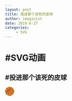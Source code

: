 ```yaml
---
layout: post
title: 投进那个该死的皮球
author: imaginist
date: 2019-6-27
categories:
     - SVG
---
```



# #SVG动画
## #投进那个该死的皮球










		
		
		
<?xml version="1.0" encoding="iso-8859-1"?>
<!-- Generator: Adobe Illustrator 19.0.0, SVG Export Plug-In . SVG Version: 6.00 Build 0)  -->
<svg class="ball" version="1.1" id="Capa_1" xmlns="http://www.w3.org/2000/svg" xmlns:xlink="http://www.w3.org/1999/xlink" x="0px" y="0px"
	 viewBox="0 0 950 950" style="enable-background:new 0 0 56 56;" xml:space="preserve">
<circle style="fill:#E57E25;" cx="28" cy="28" r="28"/>
<path style="fill:#38454F;" d="M0.729,30.188c3.621-3.458,9.574-4.556,13.853-2.558c-3.798,5.417-6.596,11.581-8.155,18.219
	c0.471,0.569,0.968,1.114,1.482,1.643c0.141-0.133,0.252-0.3,0.296-0.503c1.471-6.684,4.259-12.877,8.075-18.296
	c2.555,1.983,3.809,5.247,3.525,9.435l-0.004,0.054l0.002,0.055c0.251,6.063,3.746,11.611,9.348,14.839
	c1.762,1.016,3.608,1.723,5.466,2.129c1.658-0.402,3.256-0.952,4.784-1.634c-3.049,0.236-6.277-0.514-9.252-2.228
	c-4.989-2.875-8.105-7.782-8.346-13.136c0.395-6.064-2.008-9.374-4.324-11.145c1.487-1.945,3.112-3.778,4.858-5.488
	c7.154,6.653,13.881,13.779,20.076,21.313l4.313,5.247l1.545-1.271l-4.313-5.247c-6.223-7.568-12.977-14.728-20.16-21.416
	c1.39-1.259,2.85-2.442,4.373-3.543c2.39,3.021,6.233,4.501,11.036,4.185c4.519,0.205,8.76,2.665,11.643,6.754
	c2.242,3.18,3.383,6.962,3.269,10.49c0.623-1.611,1.099-3.294,1.417-5.033c-0.592-2.311-1.617-4.575-3.051-6.609
	c-3.255-4.617-8.084-7.388-13.248-7.602l-0.055-0.002l-0.054,0.004c-4.07,0.274-7.294-0.911-9.295-3.34
	c5.142-3.417,10.935-5.93,17.155-7.3c0.203-0.045,0.365-0.161,0.498-0.302c-0.528-0.512-1.072-1.008-1.639-1.477
	c-6.19,1.454-11.965,3.99-17.109,7.407c-1.946-3.908-1.265-9.4,1.667-13.169l0.407-0.523C29.888,0.048,28.95,0,28,0v0.614
	c-2.774,4.391-3.187,10.109-0.926,14.371c-1.659,1.195-3.245,2.483-4.753,3.857c-3.269-2.989-6.615-5.891-10.053-8.674L8.953,7.484
	C8.461,7.941,7.987,8.415,7.529,8.906l3.481,2.818c3.369,2.727,6.649,5.569,9.855,8.497c-1.829,1.798-3.531,3.726-5.085,5.772
	c-0.114-0.058-0.23-0.118-0.339-0.169C10.698,23.603,4.46,24.534,0.19,28H0c0,0.93,0.048,1.848,0.136,2.754L0.729,30.188z"/>

</svg>
<style>
.ball {
 animation: bear 10s infinite;
 animation-timing-function:linear;
}

@keyframes bear{
 0% {transform: rotate(-180deg);}
  5%{transform:scale(1,2)}
  10%{transform:translateX(500PX);}
  20%{transform:translateY(300PX);}
  30%{transform:translateY(-500PX);}
  35%{transform: rotate(150deg);}
  40%{transform:translateY(0PX);}
  45%{transform:scale(1,1.2)}
  50%{transform:translateY(200PX);}
  60%{transform:translateX(300PX);}
  65%{transform: rotate(80deg);}
  70%{transform:translateY(200PX);}
  90%{transform: rotate(-177deg);}
  100%{transform:translateY(100PX);}
</style>


